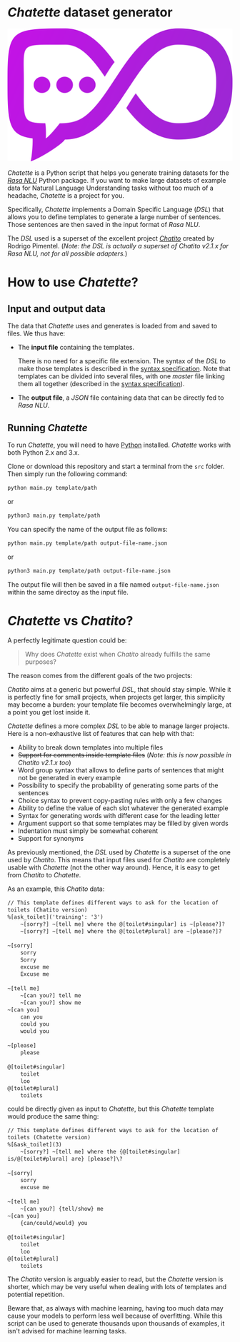 # *Chatette* dataset generator

![*Chatette* logo](/images/chatette-logo.png)

*Chatette* is a Python script that helps you generate training datasets for the [*Rasa NLU*](https://github.com/RasaHQ/rasa_nlu "rasa-nlu GitHub repository") Python package.
If you want to make large datasets of example data for Natural Language Understanding tasks without too much of a headache, *Chatette* is a project for you.

Specifically, *Chatette* implements a Domain Specific Language (*DSL*) that allows you to define templates to generate a large number of sentences. Those sentences are then saved in the input format of *Rasa NLU*.

The *DSL* used is a superset of the excellent project [*Chatito*](https://github.com/rodrigopivi/Chatito "Chatito's GitHub repository") created by Rodrigo Pimentel. (*Note: the DSL is actually a superset of Chatito v2.1.x for Rasa NLU, not for all possible adapters.*)

# How to use *Chatette*?

## Input and output data

The data that *Chatette* uses and generates is loaded from and saved to files. We thus have:
- The **input file** containing the templates.

   There is no need for a specific file extension. The syntax of the *DSL* to make those templates is described in the [syntax specification](syntax-specs.md).
   Note that templates can be divided into several files, with one *master* file linking them all together (described in the [syntax specification](syntax-specs.md)).

- The **output file**, a *JSON* file containing data that can be directly fed to *Rasa NLU*.

## Running *Chatette*

To run *Chatette*, you will need to have [Python](https://www.python.org/) installed.
*Chatette* works with both Python 2.x and 3.x.

Clone or download this repository and start a terminal from the `src` folder.
Then simply run the following command:
```bash
python main.py template/path
```
or
```bash
python3 main.py template/path
```

You can specify the name of the output file as follows:
```bash
python main.py template/path output-file-name.json
```
or
```bash
python3 main.py template/path output-file-name.json
```
The output file will then be saved in a file named `output-file-name.json` within the same directoy as the input file.

# *Chatette* vs *Chatito*?

A perfectly legitimate question could be:
> Why does *Chatette* exist when *Chatito* already fulfills the same purposes?

The reason comes from the different goals of the two projects:

*Chatito* aims at a generic but powerful *DSL*, that should stay simple. While it is perfectly fine for small projects, when projects get larger, this simplicity may become a burden: your template file becomes overwhelmingly large, at a point you get lost inside it.

*Chatette* defines a more complex *DSL* to be able to manage larger projects. Here is a non-exhaustive list of features that can help with that:

- Ability to break down templates into multiple files
- ~~Support for comments inside template files~~ (*Note: this is now possible in Chatito v2.1.x too*)
- Word group syntax that allows to define parts of sentences that might not be generated in every example
- Possibility to specify the probability of generating some parts of the sentences
- Choice syntax to prevent copy-pasting rules with only a few changes
- Ability to define the value of each slot whatever the generated example
- Syntax for generating words with different case for the leading letter
- Argument support so that some templates may be filled by given words
- Indentation must simply be somewhat coherent
- Support for synonyms

As previously mentioned, the *DSL* used by *Chatette* is a superset of the one used by *Chatito*. This means that input files used for *Chatito* are completely usable with *Chatette* (not the other way around). Hence, it is easy to get from *Chatito* to *Chatette*.

As an example, this *Chatito* data:
```
// This template defines different ways to ask for the location of toilets (Chatito version)
%[ask_toilet]('training': '3')
    ~[sorry?] ~[tell me] where the @[toilet#singular] is ~[please?]?
    ~[sorry?] ~[tell me] where the @[toilet#plural] are ~[please?]?

~[sorry]
    sorry
    Sorry
    excuse me
    Excuse me

~[tell me]
    ~[can you?] tell me
    ~[can you?] show me
~[can you]
    can you
    could you
    would you

~[please]
    please

@[toilet#singular]
    toilet
    loo
@[toilet#plural]
    toilets
```
could be directly given as input to *Chatette*, but this *Chatette* template would produce the same thing:
```
// This template defines different ways to ask for the location of toilets (Chatette version)
%[&ask_toilet](3)
    ~[sorry?] ~[tell me] where the {@[toilet#singular] is/@[toilet#plural] are} [please?]\?

~[sorry]
    sorry
    excuse me

~[tell me]
    ~[can you?] {tell/show} me
~[can you]
    {can/could/would} you

@[toilet#singular]
    toilet
    loo
@[toilet#plural]
    toilets
```

The *Chatito* version is arguably easier to read, but the *Chatette* version is shorter, which may be very useful when dealing with lots of templates and potential repetition.

Beware that, as always with machine learning, having too much data may cause your models to perform less well because of overfitting. While this script can be used to generate thousands upon thousands of examples, it isn't advised for machine learning tasks.
